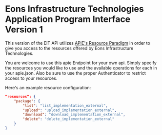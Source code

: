 # Eons Infrastructure Technologies Application Program Interface Version 1

This version of the EIT API utilizes [APIE's Resource Paradigm](https://github.com/eons-dev/bin_apie/#resource-paradigm) in order to give you access to the resources offered by Eons Infrastructure Technologies.

You are welcome to use this apie Endpoint for your own api. Simply specify the resources you would like to use and the available operations for each in your apie.json. Also be sure to use the proper Authenticator to restrict access to your resources.

Here's an example resource configuration:
```json
"resources": {
	"package": {
		"list": "list_implementation_external",
		"upload": "upload_implementation_external",
		"download": "download_implementation_external",
		"delete": "delete_implementation_external"
	}
}
```
